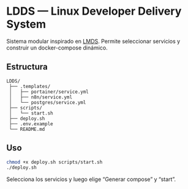 # LDDS — Linux Developer Delivery System

Sistema modular inspirado en [LMDS](https://github.com/GreenFrogSB/LMDS).
Permite seleccionar servicios y construir un docker-compose dinámico.

## Estructura

```
LDDS/
 ├── .templates/
 │   ├── portainer/service.yml
 │   ├── n8n/service.yml
 │   └── postgres/service.yml
 ├── scripts/
 │   └── start.sh
 ├── deploy.sh
 ├── .env.example
 └── README.md
```

## Uso

```bash
chmod +x deploy.sh scripts/start.sh
./deploy.sh
```

Selecciona los servicios y luego elige “Generar compose” y “start”.
